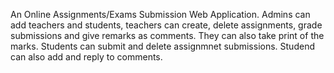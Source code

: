 <p>An Online Assignments/Exams Submission Web Application.
Admins can add teachers and students, teachers can create, delete assignments, grade submissions and give remarks as comments. They can also take print of the marks.
Students can submit and delete assignmnet submissions. Studend can also add and reply to comments.
</p>

